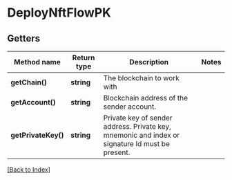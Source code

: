 # DeployNftFlowPK

## Getters

Method name | Return type | Description | Notes
------------ | ------------- | ------------- | -------------
**getChain()** | **string** | The blockchain to work with |
**getAccount()** | **string** | Blockchain address of the sender account. |
**getPrivateKey()** | **string** | Private key of sender address. Private key, mnemonic and index or signature Id must be present. |

[[Back to Index]](../index.md)
